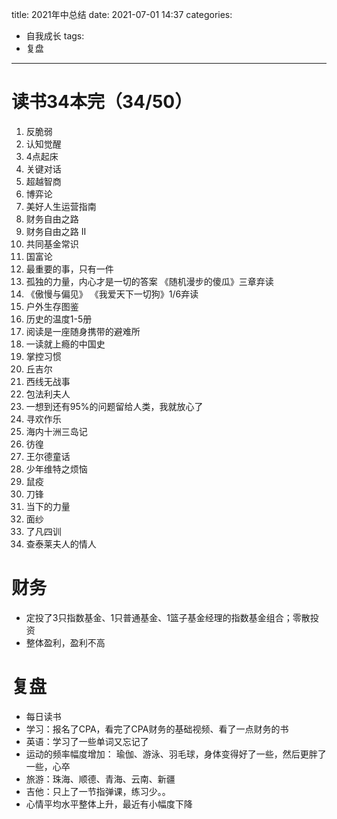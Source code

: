 title: 2021年中总结
date: 2021-07-01 14:37
categories:
- 自我成长
tags:
- 复盘
---

# 读书34本完（34/50）
1. 反脆弱
2. 认知觉醒
3. 4点起床
4. 关键对话
5. 超越智商
6. 博弈论
7. 美好人生运营指南
8. 财务自由之路
9. 财务自由之路 II
10. 共同基金常识
11. 国富论
12. 最重要的事，只有一件
13. 孤独的力量，内心才是一切的答案
《随机漫步的傻瓜》三章弃读
14. 《傲慢与偏见》
《我爱天下一切狗》1/6弃读
15. 户外生存图鉴
16. 历史的温度1-5册
17. 阅读是一座随身携带的避难所
18. 一读就上瘾的中国史
19. 掌控习惯
20. 丘吉尔
21. 西线无战事
22. 包法利夫人
23. 一想到还有95%的问题留给人类，我就放心了
24. 寻欢作乐
25. 海内十洲三岛记
26. 彷徨
27. 王尔德童话
28. 少年维特之烦恼
29. 鼠疫 
30. 刀锋
31. 当下的力量
32. 面纱
33. 了凡四训
34. 查泰莱夫人的情人  

# 财务
- 定投了3只指数基金、1只普通基金、1篮子基金经理的指数基金组合；零散投资
- 整体盈利，盈利不高

# 复盘 
- 每日读书
- 学习：报名了CPA，看完了CPA财务的基础视频、看了一点财务的书
- 英语：学习了一些单词又忘记了
- 运动的频率幅度增加： 瑜伽、游泳、羽毛球，身体变得好了一些，然后更胖了一些，心卒
- 旅游：珠海、顺德、青海、云南、新疆
- 吉他：只上了一节指弹课，练习少。。
- 心情平均水平整体上升，最近有小幅度下降



